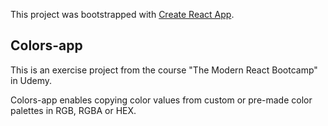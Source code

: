 This project was bootstrapped with [Create React App](https://github.com/facebook/create-react-app).

## Colors-app

This is an exercise project from the course "The Modern React Bootcamp" in Udemy.

Colors-app enables copying color values from custom or pre-made color palettes in RGB, RGBA or HEX.
